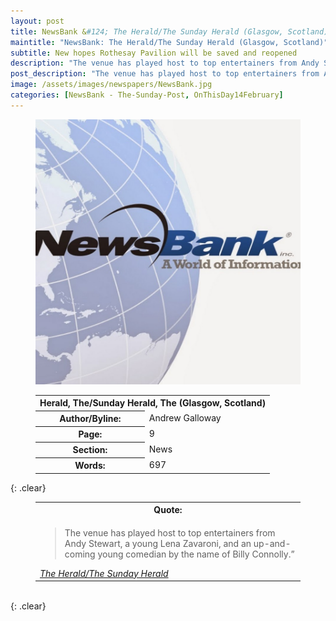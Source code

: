```yaml
---
layout: post
title: NewsBank &#124; The Herald/The Sunday Herald (Glasgow, Scotland) &#124; 14 February 2023
maintitle: "NewsBank: The Herald/The Sunday Herald (Glasgow, Scotland)"
subtitle: New hopes Rothesay Pavilion will be saved and reopened
description: "The venue has played host to top entertainers from Andy Stewart, a young Lena Zavaroni, and an up-and-coming young comedian by the name of Billy Connolly."
post_description: "The venue has played host to top entertainers from Andy Stewart, a young Lena Zavaroni, and an up-and-coming young comedian by the name of Billy Connolly."
image: /assets/images/newspapers/NewsBank.jpg
categories: [NewsBank - The-Sunday-Post, OnThisDay14February]
---
```


<figure class="fig1">
<img src="/assets/images/newspapers/NewsBank.jpg" class="full-width"/>
</figure>

<figure class="fig2">
<table>
<tr>
<th colspan="2">Herald, The/Sunday Herald, The (Glasgow, Scotland)</th>
</tr>
<tr>
<th>Author/Byline:</th><td>Andrew Galloway</td>
</tr>
<tr>
<th>Page:</th><td>9</td>
</tr>
<tr>
<th>Section:</th><td>News</td>
</tr>
<tr>
<th>Words:</th><td>697</td>
</tr>
</table>
</figure>

{: .clear}

<figure class="fig3">
<table>
<tr>
<th>Quote:</th>
</tr>
<tr>
<td>
<blockquote>
<p>The venue has played host to top entertainers from Andy Stewart, a young Lena Zavaroni, and an up-and-coming young comedian by the name of Billy Connolly.”</p></blockquote>
<cite><a class="external-link" href="https://infoweb.newsbank.com/apps/news/openurl?ctx_ver=z39.88-2004&rft_id=info%3Asid/infoweb.newsbank.com&svc_dat=UKNB&req_dat=55CA6C602C984FD8A3DCC6AF6BF4AE70&rft_val_format=info%3Aofi/fmt%3Akev%3Amtx%3Actx&rft_dat=document_id%3Anews%252F18FAD419C80F6290">The Herald/The Sunday Herald</a></cite>
</td>
</tr>
</table>
</figure>

<br />{: .clear}

